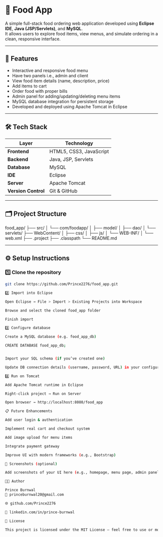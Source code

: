 # 🍴 Food App

A simple full-stack food ordering web application developed using **Eclipse IDE**, **Java (JSP/Servlets)**, and **MySQL**.  
It allows users to explore food items, view menus, and simulate ordering in a clean, responsive interface.

---

## 🚀 Features

- Interactive and responsive food menu
- Have two panels i.e., admin and client
- View food item details (name, description, price)
- Add items to cart 
- Order food with proper bills 
- Admin panel for adding/updating/deleting menu items  
- MySQL database integration for persistent storage  
- Developed and deployed using Apache Tomcat in Eclipse  

---

## 🛠️ Tech Stack

| Layer | Technology |
|-------|-------------|
| **Frontend** | HTML5, CSS3, JavaScript |
| **Backend** | Java, JSP, Servlets |
| **Database** | MySQL |
| **IDE** | Eclipse |
| **Server** | Apache Tomcat |
| **Version Control** | Git & GitHub |

---

## 🗂️ Project Structure

food_app/
├── src/
│ └── com/foodapp/
│ ├── model/
│ ├── dao/
│ └── servlets/
├── WebContent/
│ ├── css/
│ ├── js/
│ └── WEB-INF/
│ └── web.xml
├── .project
├── .classpath
└── README.md

---

## ⚙️ Setup Instructions

### 1️⃣ Clone the repository
```bash
git clone https://github.com/Prince2276/food_app.git

2️⃣ Import into Eclipse

Open Eclipse → File > Import > Existing Projects into Workspace

Browse and select the cloned food_app folder

Finish import

3️⃣ Configure database

Create a MySQL database (e.g. food_app_db)

CREATE DATABASE food_app_db;


Import your SQL schema (if you’ve created one)

Update DB connection details (username, password, URL) in your configuration or DAO file

4️⃣ Run on Tomcat

Add Apache Tomcat runtime in Eclipse

Right-click project → Run on Server

Open browser → http://localhost:8080/food_app

📋 Future Enhancements

Add user login & authentication

Implement real cart and checkout system

Add image upload for menu items

Integrate payment gateway

Improve UI with modern frameworks (e.g., Bootstrap)

📸 Screenshots (optional)

Add screenshots of your UI here (e.g., homepage, menu page, admin panel)

👨‍💻 Author

Prince Burnwal
📧 princeburnwal20@gmail.com

🌐 github.com/Prince2276

💼 linkedin.com/in/prince-burnwal

🪪 License

This project is licensed under the MIT License — feel free to use or modify it for learning purposes.
